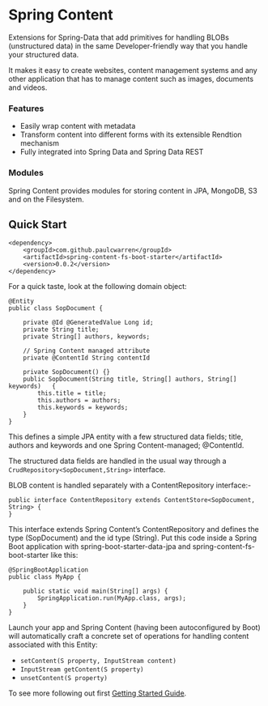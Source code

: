 # Spring Content

Extensions for Spring-Data that add primitives for handling BLOBs (unstructured data) in the same Developer-friendly way that you handle your structured data.

It makes it easy to create websites, content management systems and any other application that has to manage content such as images, documents and videos.

### Features

- Easily wrap content with metadata 
- Transform content into different forms with its extensible Rendtion mechanism 
- Fully integrated into Spring Data and Spring Data REST

### Modules

Spring Content provides modules for storing content in JPA, MongoDB, S3 and on the Filesystem.

## Quick Start

```
<dependency>
    <groupId>com.github.paulcwarren</groupId>
    <artifactId>spring-content-fs-boot-starter</artifactId>
    <version>0.0.2</version>
</dependency>
```

For a quick taste, look at the following domain object:

```
@Entity
public class SopDocument {
	
	private @Id @GeneratedValue Long id;
	private String title;
	private String[] authors, keywords;
	
	// Spring Content managed attribute
	private @ContentId String contentId

  	private SopDocument() {}
	public SopDocument(String title, String[] authors, String[] keywords) 	{
		this.title = title;
		this.authors = authors;
		this.keywords = keywords;
	}
}
```

This defines a simple JPA entity with a few structured data fields; title, authors and keywords and one Spring Content-managed; @ContentId.  

The structured data fields are handled in the usual way through a `CrudRepository<SopDocument,String>` interface.  

BLOB content is handled separately with a ContentRepository interface:-

```
public interface ContentRepository extends ContentStore<SopDocument, String> {
}
```

This interface extends Spring Content’s ContentRepository and defines the type (SopDocument) and the id type (String).  Put this code inside a Spring Boot application with spring-boot-starter-data-jpa and spring-content-fs-boot-starter like this:

```
@SpringBootApplication
public class MyApp {

    public static void main(String[] args) {
        SpringApplication.run(MyApp.class, args);
    }
}
```

Launch your app and Spring Content (having been autoconfigured by Boot) will automatically craft a concrete set of operations for handling content associated with this Entity:

- `setContent(S property, InputStream content)`
- `InputStream getContent(S property)`
- `unsetContent(S property)`

To see more following out first [Getting Started Guide](spring-content-fs-docs.md).



